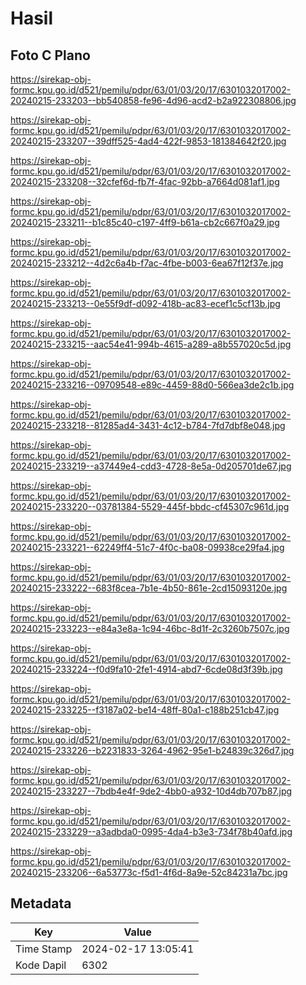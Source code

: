 # Hasil

## Foto C Plano

https://sirekap-obj-formc.kpu.go.id/d521/pemilu/pdpr/63/01/03/20/17/6301032017002-20240215-233203--bb540858-fe96-4d96-acd2-b2a922308806.jpg

https://sirekap-obj-formc.kpu.go.id/d521/pemilu/pdpr/63/01/03/20/17/6301032017002-20240215-233207--39dff525-4ad4-422f-9853-181384642f20.jpg

https://sirekap-obj-formc.kpu.go.id/d521/pemilu/pdpr/63/01/03/20/17/6301032017002-20240215-233208--32cfef6d-fb7f-4fac-92bb-a7664d081af1.jpg

https://sirekap-obj-formc.kpu.go.id/d521/pemilu/pdpr/63/01/03/20/17/6301032017002-20240215-233211--b1c85c40-c197-4ff9-b61a-cb2c667f0a29.jpg

https://sirekap-obj-formc.kpu.go.id/d521/pemilu/pdpr/63/01/03/20/17/6301032017002-20240215-233212--4d2c6a4b-f7ac-4fbe-b003-6ea67f12f37e.jpg

https://sirekap-obj-formc.kpu.go.id/d521/pemilu/pdpr/63/01/03/20/17/6301032017002-20240215-233213--0e55f9df-d092-418b-ac83-ecef1c5cf13b.jpg

https://sirekap-obj-formc.kpu.go.id/d521/pemilu/pdpr/63/01/03/20/17/6301032017002-20240215-233215--aac54e41-994b-4615-a289-a8b557020c5d.jpg

https://sirekap-obj-formc.kpu.go.id/d521/pemilu/pdpr/63/01/03/20/17/6301032017002-20240215-233216--09709548-e89c-4459-88d0-566ea3de2c1b.jpg

https://sirekap-obj-formc.kpu.go.id/d521/pemilu/pdpr/63/01/03/20/17/6301032017002-20240215-233218--81285ad4-3431-4c12-b784-7fd7dbf8e048.jpg

https://sirekap-obj-formc.kpu.go.id/d521/pemilu/pdpr/63/01/03/20/17/6301032017002-20240215-233219--a37449e4-cdd3-4728-8e5a-0d205701de67.jpg

https://sirekap-obj-formc.kpu.go.id/d521/pemilu/pdpr/63/01/03/20/17/6301032017002-20240215-233220--03781384-5529-445f-bbdc-cf45307c961d.jpg

https://sirekap-obj-formc.kpu.go.id/d521/pemilu/pdpr/63/01/03/20/17/6301032017002-20240215-233221--62249ff4-51c7-4f0c-ba08-09938ce29fa4.jpg

https://sirekap-obj-formc.kpu.go.id/d521/pemilu/pdpr/63/01/03/20/17/6301032017002-20240215-233222--683f8cea-7b1e-4b50-861e-2cd15093120e.jpg

https://sirekap-obj-formc.kpu.go.id/d521/pemilu/pdpr/63/01/03/20/17/6301032017002-20240215-233223--e84a3e8a-1c94-46bc-8d1f-2c3260b7507c.jpg

https://sirekap-obj-formc.kpu.go.id/d521/pemilu/pdpr/63/01/03/20/17/6301032017002-20240215-233224--f0d9fa10-2fe1-4914-abd7-6cde08d3f39b.jpg

https://sirekap-obj-formc.kpu.go.id/d521/pemilu/pdpr/63/01/03/20/17/6301032017002-20240215-233225--f3187a02-be14-48ff-80a1-c188b251cb47.jpg

https://sirekap-obj-formc.kpu.go.id/d521/pemilu/pdpr/63/01/03/20/17/6301032017002-20240215-233226--b2231833-3264-4962-95e1-b24839c326d7.jpg

https://sirekap-obj-formc.kpu.go.id/d521/pemilu/pdpr/63/01/03/20/17/6301032017002-20240215-233227--7bdb4e4f-9de2-4bb0-a932-10d4db707b87.jpg

https://sirekap-obj-formc.kpu.go.id/d521/pemilu/pdpr/63/01/03/20/17/6301032017002-20240215-233229--a3adbda0-0995-4da4-b3e3-734f78b40afd.jpg

https://sirekap-obj-formc.kpu.go.id/d521/pemilu/pdpr/63/01/03/20/17/6301032017002-20240215-233206--6a53773c-f5d1-4f6d-8a9e-52c84231a7bc.jpg


## Metadata

| Key        | Value               |
| ---------- | ------------------- |
| Time Stamp | 2024-02-17 13:05:41 |
| Kode Dapil | 6302                |



